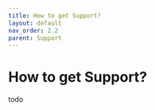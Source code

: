 ```yaml
---
title: How to get Support?
layout: default
nav_order: 2.2
parent: Support
---
```


# How to get Support?

todo
